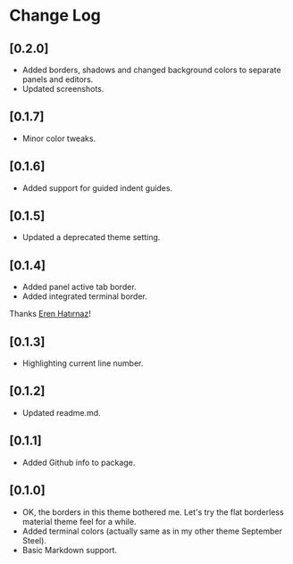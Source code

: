 # Change Log

## [0.2.0]

- Added borders, shadows and changed background colors to separate panels and editors.
- Updated screenshots.

## [0.1.7]

- Minor color tweaks.

## [0.1.6]

- Added support for guided indent guides.

## [0.1.5]

- Updated a deprecated theme setting.

## [0.1.4]

- Added panel active tab border.
- Added integrated terminal border.

Thanks [Eren Hatırnaz](https://github.com/erenhatirnaz)!

## [0.1.3]

- Highlighting current line number.

## [0.1.2]

- Updated readme.md.

## [0.1.1]

- Added Github info to package.

## [0.1.0]

- OK, the borders in this theme bothered me. Let's try the flat borderless material theme feel for a while.
- Added terminal colors (actually same as in my other theme September Steel).
- Basic Markdown support.
